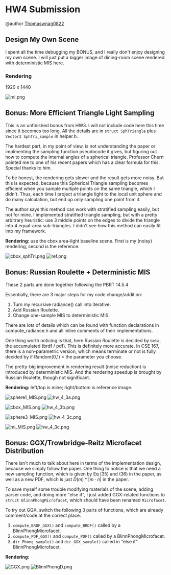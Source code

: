 # HW4 Submission

@author [Thomaswnag0822](https://github.com/Thomaswang0822)

## Design My Own Scene

I spent all the time debugging my BONUS, and I really don't enjoy designing my own scene.
I will just put a bigger image of dining-room scene rendered with deterministic MIS here.

### Rendering

1920 x 1440

![mi.png](./img_png/hw4/deterMIS/dining_room_MIS.png)

## Bonus: More Efficient Triangle Light Sampling

This is an unfinished bonus from HW3. I will not include code here this time
since it becomes too long. All the details are in `struct SphTriangle` plus `Vector3 SphTri_sample` in helper.h.

The hardest part, in my point of view, is not understanding the paper or implmenting the sampling function pseudocode it gives, but figuring out how to compute the internal angles of a spherical triangle. Professor Chern pointed me to one of his recent papers which has a clear formula for this. Special thanks to him.

To be honest, the rendering gets slower and the result gets more noisy. But this is expected, because this Spherical Triangle sampling becomes efficient when you sample multiple points on the same triangle, which I didn't. Thus, each time I project a triangle light to the local unit sphere and do many calculation, but end up only sampling one point from it.

The author says this method can work with stratified sampling easily, but not for mine. I implemented stratified triangle sampling, but with a pretty arbitrary heuristic: use 3 middle points on the edges to divide the triangle into 4 equal-area sub-triangles. I didn't see how this method can easily fit into my framework.

**Rendering:** use the cbox area-light baseline scene. First is my (noisy) rendering, second is the reference.

![cbox_sphTri.png](./img_png/hw4/cbox_sphTri.png)
![ref.png](./handouts/imgs/hw_4_3b.png)

## Bonus: Russian Roulette + Deterministic MIS

These 2 parts are done together following the PBRT 14.5.4

Essentially, there are 3 major steps for my code change/addition:

1. Turn my recursive radiance() call into iterative.
2. Add Russian Roulette.
3. Change one-sample MIS to deterministic MIS.

There are lots of details which can be found with function declarations in compute_radiance.h
and all inline comments of their implementations.

One thing worth noticing is that, here Russian Roulette is decided by `beta`, the accumulated
(brdf / pdf). This is definitely more accurate. In CSE 167, there is a non-parametric version,
which means terminate or not is fully decided by if Random(0,1) > the parameter you choose.

The pretty-big improvement in rendering result (noise reduction) is introduced by deterministic MIS. And the rendering speedup is brought by Russian Roulette, though not significant.

**Rendering:** left/top is mine; right/bottom is reference image.

![sphere1_MIS.png](./img_png/hw4/deterMIS/sphere1_MIS.png)
![hw_4_3a.png](./handouts/imgs/hw_4_3a.png)

![cbox_MIS.png](./img_png/hw4/deterMIS/cbox_MIS.png)
![hw_4_3b.png](./handouts/imgs/hw_4_3b.png)

![sphere3_MIS.png](./img_png/hw4/deterMIS/sphere3_MIS.png)
![hw_4_3c.png](./handouts/imgs/hw_4_3c.png)

![mi_MIS.png](./img_png/hw4/deterMIS/mi_MIS.png)
![hw_4_3c.png](./img_png/export/mi.png)

## Bonus: GGX/Trowbridge-Reitz Microfacet Distribution

There isn't much to talk about here in terms of the implementation design, because
we simply follow the paper. One thing to notice is that we need a new sampling function,
which is given by Eq (35) and (36) in the paper, as well as a new PDF, which is just
$D(m) * |m \cdot n|$ in the paper.

To save myself some trouble modifying materials of the scene, adding parser code, and doing more "else if", I just added GGX-related functions to `struct BlinnPhongMicrofacet`, which should have been renamed `Microfacet`.

To try out GGX, switch the following 3 pairs of functions, which are already comment/code at the correct place.

1. `compute_BRDF_GGX()` and `compute_BRDF()` called by a BlinnPhongMicrofacet.
2. `compute_PDF_GGX()` and `compute_PDF()` called by a BlinnPhongMicrofacet.
3. `dir_Phong_sample()` and `dir_GGX_sample()` called in "else if" BlinnPhongMicrofacet.

**Rendering:**

![GGX.png](./img_png/hw4/GGX.png)
![BlinnPhongD.png](./img_png/hw4/BlinnPhongD.png)
